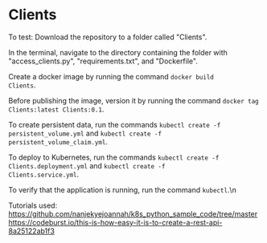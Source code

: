 # Clients
To test:
  Download the repository to a folder called "Clients".
  
  In the terminal, navigate to the directory containing the folder with "access_clients.py", "requirements.txt", and "Dockerfile".</break>
  
  Create a docker image by running the command <code>docker build Clients</code>.</break>
  
  Before publishing the image, version it by running the command <code>docker tag Clients:latest Clients:0.1</code>.</break>
  
  To create persistent data, run the commands <code>kubectl create -f persistent_volume.yml</code> and <code>kubectl create -f persistent_volume_claim.yml</code>.</break>
  
  To deploy to Kubernetes, run the commands <code>kubectl create -f Clients.deployment.yml</code> and <code>kubectl create -f Clients.service.yml</code>.</break>
  
  To verify that the application is running, run the command <code>kubectl</code>.\n</break>
  </break>
 
  Tutorials used: 
  https://github.com/nanjekyejoannah/k8s_python_sample_code/tree/master
  https://codeburst.io/this-is-how-easy-it-is-to-create-a-rest-api-8a25122ab1f3

